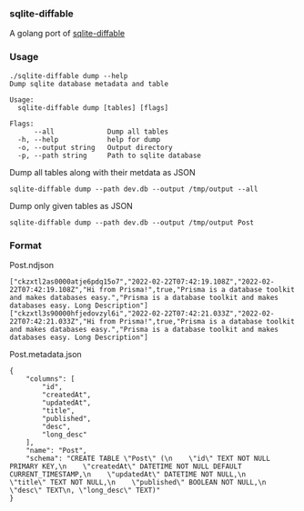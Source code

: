 ### sqlite-diffable

A golang port of [sqlite-diffable](https://github.com/simonw/sqlite-diffable/)


### Usage

```
./sqlite-diffable dump --help
Dump sqlite database metadata and table

Usage:
  sqlite-diffable dump [tables] [flags]

Flags:
      --all             Dump all tables
  -h, --help            help for dump
  -o, --output string   Output directory
  -p, --path string     Path to sqlite database

```

Dump all tables along with their metdata as JSON

```
sqlite-diffable dump --path dev.db --output /tmp/output --all
```

Dump only given tables as JSON

```
sqlite-diffable dump --path dev.db --output /tmp/output Post
```

### Format

Post.ndjson

```
["ckzxtl2as0000atje6pdq15o7","2022-02-22T07:42:19.108Z","2022-02-22T07:42:19.108Z","Hi from Prisma!",true,"Prisma is a database toolkit and makes databases easy.","Prisma is a database toolkit and makes databases easy. Long Description"]
["ckzxtl3s90000hfjedovzyl6i","2022-02-22T07:42:21.033Z","2022-02-22T07:42:21.033Z","Hi from Prisma!",true,"Prisma is a database toolkit and makes databases easy.","Prisma is a database toolkit and makes databases easy. Long Description"]
```

Post.metadata.json

```
{
    "columns": [
        "id",
        "createdAt",
        "updatedAt",
        "title",
        "published",
        "desc",
        "long_desc"
    ],
    "name": "Post",
    "schema": "CREATE TABLE \"Post\" (\n    \"id\" TEXT NOT NULL PRIMARY KEY,\n    \"createdAt\" DATETIME NOT NULL DEFAULT CURRENT_TIMESTAMP,\n    \"updatedAt\" DATETIME NOT NULL,\n    \"title\" TEXT NOT NULL,\n    \"published\" BOOLEAN NOT NULL,\n    \"desc\" TEXT\n, \"long_desc\" TEXT)"
}
```
